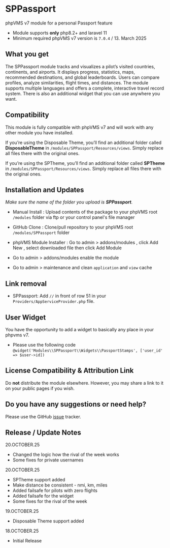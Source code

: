 # SPPassport

phpVMS v7 module for a personal Passport feature

* Module supports **only** php8.2+ and laravel 11
* Minimum required phpVMS v7 version is `7.0.4` / 13. March 2025

## What you get

The SPPassport module tracks and visualizes a pilot’s visited countries, continents, and airports. It displays progress, statistics, maps, recommended destinations, and global leaderboards. Users can compare profiles, analyze similarities, flight times, and distances. The module supports multiple languages and offers a complete, interactive travel record system. There is also an additional widget that you can use anywhere you want.

## Compatibility

This module is fully compatible with phpVMS v7 and will work with any other module you have installed.

If you’re using the Disposable Theme, you’ll find an additional folder called **DisposableTheme** in ``/modules/SPPassport/Resources/views``. Simply replace all files there with the original ones.

If you’re using the SPTheme, you’ll find an additional folder called **SPTheme** in ``/modules/SPPassport/Resources/views``. Simply replace all files there with the original ones.


## Installation and Updates

_Make sure the name of the folder you upload is **SPPassport**._
* Manual Install : Upload contents of the package to your phpVMS root `/modules` folder via ftp or your control panel's file manager
* GitHub Clone : Clone/pull repository to your phpVMS root `/modules/SPPassport` folder
* phpVMS Module Installer : Go to admin > addons/modules , click Add New , select downloaded file then click Add Module

* Go to admin > addons/modules enable the module
* Go to admin > maintenance and clean `application` and `view` cache

## Link removal

* SPPassport: Add ``//`` in front of row 51 in your ``Providers/AppServiceProvider.php`` file.

## User Widget

You have the opportunity to add a widget to basically any place in your phpvms v7.

* Please use the following code ``@widget('Modules\\SPPassport\\Widgets\\PassportStamps', ['user_id' => $user->id])``

## License Compatibility & Attribution Link

Do **not** distribute the module elsewhere. However, you may share a link to it on your public pages if you wish.

## Do you have any suggestions or need help?
Please use the GitHub [issue](https://github.com/PaintSplasher/phpvms7_SPPassport/issues) tracker.

## Release / Update Notes

20.OCTOBER.25
* Changed the logic how the rival of the week works
* Some fixes for private usernames

20.OCTOBER.25
* SPTheme support added
* Make distance be consistent - nmi, km, miles
* Added failsafe for pilots with zero flights
* Added failsafe for the widget
* Some fixes for the rival of the week

19.OCTOBER.25
* Disposable Theme support added

18.OCTOBER.25
* Initial Release